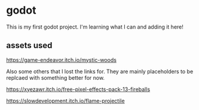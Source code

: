 # godot

This is my first godot project. I'm learning what I can and adding it here!

## assets used

https://game-endeavor.itch.io/mystic-woods

Also some others that I lost the links for. They are mainly placeholders to be replcaed with something better for now. 

https://xyezawr.itch.io/free-pixel-effects-pack-13-fireballs

https://slowdevelopment.itch.io/flame-projectile

